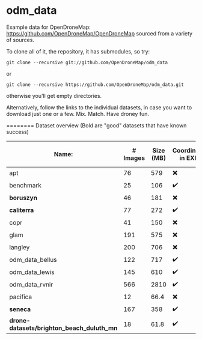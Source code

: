 odm_data
========

Example data for OpenDroneMap: https://github.com/OpenDroneMap/OpenDroneMap sourced from a variety of sources.

To clone all of it, the repository, it has submodules, so try:

```git clone --recursive git://github.com/OpenDroneMap/odm_data```

or

```git clone --recursive https://github.com/OpenDroneMap/odm_data.git```

otherwise you'll get empty directories.

Alternatively, follow the links to the individual datasets, in case you want to download just one or a few. Mix. Match. Have droney fun.

========
Dataset overview (Bold are "good" datasets that have known success)

Name: | # Images | Size (MB) | Coordinates in EXIF: | GCPs in File:
------|----------|-----------|----------------------|---------------
apt | 76 | 579 | :heavy_multiplication_x: | :heavy_multiplication_x:
benchmark | 25 | 106 | :heavy_check_mark: | :heavy_multiplication_x:
**boruszyn** | 46 | 181 | :heavy_multiplication_x: | :heavy_check_mark:
**caliterra** | 77 | 272 | :heavy_check_mark: | :heavy_multiplication_x:
copr | 41 | 150 | :heavy_multiplication_x: | :heavy_check_mark:
glam | 191 | 575 | :heavy_multiplication_x: | :heavy_multiplication_x:
langley | 200 | 706 | :heavy_multiplication_x: | :heavy_multiplication_x:
odm_data_bellus | 122 | 717 | :heavy_check_mark: | :heavy_check_mark:
odm_data_lewis | 145 | 610 | :heavy_check_mark: | :heavy_multiplication_x:
odm_data_rvnir | 566 | 2810 | :heavy_check_mark: | :heavy_check_mark:
pacifica | 12 | 66.4 | :heavy_multiplication_x: | :heavy_multiplication_x:
**seneca** | 167 | 358 | :heavy_check_mark: | :heavy_multiplication_x:
**drone-datasets/brighton_beach_duluth_mn** | 18 | 61.8 | :heavy_check_mark: | :heavy_multiplication_x:
